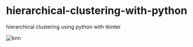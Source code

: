 # hierarchical-clustering-with-python
hierarchical clustering using python with tkinter

![knn](https://user-images.githubusercontent.com/30449075/154484007-4006b1b8-99e8-469e-8ee2-15902a805a27.gif)
